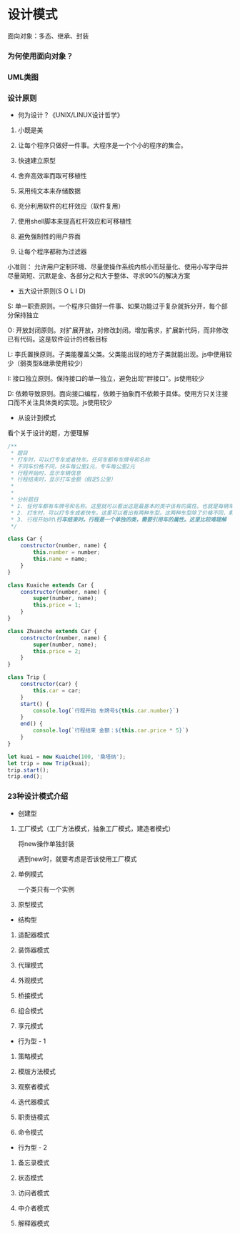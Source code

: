 # 设计模式

面向对象：多态、继承、封装

### 为何使用面向对象？

### UML类图

### 设计原则



* 何为设计？《UNIX/LINUX设计哲学》

1. 小既是美

2. 让每个程序只做好一件事。大程序是一个个小的程序的集合。

3. 快速建立原型

4. 舍弃高效率而取可移植性

5. 采用纯文本来存储数据

6. 充分利用软件的杠杆效应（软件复用）

7. 使用shell脚本来提高杠杆效应和可移植性

8. 避免强制性的用户界面

9. 让每个程序都称为过滤器

小准则： 允许用户定制环境、尽量使操作系统内核小而轻量化、使用小写字母并尽量简短、沉默是金、各部分之和大于整体、寻求90%的解决方案

* 五大设计原则(S O L I D)

S: 单一职责原则。一个程序只做好一件事、如果功能过于复杂就拆分开，每个部分保持独立

O: 开放封闭原则。对扩展开放，对修改封闭。增加需求，扩展新代码，而非修改已有代码。这是软件设计的终极目标

L: 李氏置换原则。子类能覆盖父类。父类能出现的地方子类就能出现。js中使用较少（弱类型&继承使用较少）

I: 接口独立原则。保持接口的单一独立，避免出现“胖接口”。js使用较少

D: 依赖导致原则。面向接口编程，依赖于抽象而不依赖于具体。使用方只关注接口而不关注具体类的实现。js使用较少


* 从设计到模式

看个关于设计的题，方便理解
```js
/**
 * 题目
 * 打车时，可以打专车或者快车。任何车都有车牌号和名称
 * 不同车价格不同，快车每公里1元，专车每公里2元
 * 行程开始时，显示车辆信息
 * 行程结束时，显示打车金额（假定5公里）
 * 
 * 
 * 分析题目
 * 1. 任何车都有车牌号和名称。这里就可以看出这是最基本的类中该有的属性。也就是每辆车都有车牌号和名称
 * 2. 打车时，可以打专车或者快车。这里可以看出有两种车型。这两种车型除了价格不同，剩下的都一样。也就是说它继承自父类car
 * 3. 行程开始时\行车结束时。行程是一个单独的类，需要引用车的属性。这里比较难理解
 */

class Car {
    constructor(number, name) {
        this.number = number;
        this.name = name;
    }
}

class Kuaiche extends Car {
    constructor(number, name) {
        super(number, name);
        this.price = 1;
    }
}

class Zhuanche extends Car {
    constructor(number, name) {
        super(number, name);
        this.price = 2;
    }
}

class Trip {
    constructor(car) {
        this.car = car;
    }
    start() {
        console.log(`行程开始 车牌号${this.car.number}`)
    }
    end() {
        console.log(`行程结束 金额：${this.car.price * 5}`)
    }
}

let kuai = new Kuaiche(100, '桑塔纳');
let trip = new Trip(kuai);
trip.start();
trip.end();
```

### 23种设计模式介绍

* 创建型

1. 工厂模式（工厂方法模式，抽象工厂模式，建造者模式）

    将new操作单独封装

    遇到new时，就要考虑是否该使用工厂模式

2. 单例模式

    一个类只有一个实例

    

3. 原型模式

* 结构型

1. 适配器模式

2. 装饰器模式

3. 代理模式

4. 外观模式

5. 桥接模式

6. 组合模式

7. 享元模式

* 行为型 - 1

1. 策略模式

2. 模版方法模式

3. 观察者模式

4. 迭代器模式

5. 职责链模式

6. 命令模式

* 行为型 - 2

1. 备忘录模式

2. 状态模式

3. 访问者模式

4. 中介者模式

5. 解释器模式